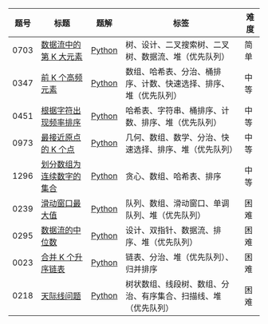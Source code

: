 
| 题号   | 标题                                                                                          | 题解                                                                                                    | 标签                               | 难度  |
| ---- | ------------------------------------------------------------------------------------------- | ----------------------------------------------------------------------------------------------------- | -------------------------------- | --- |
| 0703 | [数据流中的第 K 大元素](https://leetcode.cn/problems/kth-largest-element-in-a-stream/)               | [Python](https://algo.itcharge.cn/Solutions/0700-0799/kth-largest-element-in-a-stream/)               | 树、设计、二叉搜索树、二叉树、数据流、堆（优先队列）       | 简单  |
| 0347 | [前 K 个高频元素](https://leetcode.cn/problems/top-k-frequent-elements/)                          | [Python](https://algo.itcharge.cn/Solutions/0300-0399/top-k-frequent-elements/)                       | 数组、哈希表、分治、桶排序、计数、快速选择、排序、堆（优先队列） | 中等  |
| 0451 | [根据字符出现频率排序](https://leetcode.cn/problems/sort-characters-by-frequency/)                    | [Python](https://algo.itcharge.cn/Solutions/0400-0499/sort-characters-by-frequency/)                  | 哈希表、字符串、桶排序、计数、排序、堆（优先队列）        | 中等  |
| 0973 | [最接近原点的 K 个点](https://leetcode.cn/problems/k-closest-points-to-origin/)                     | [Python](https://algo.itcharge.cn/Solutions/0900-0999/k-closest-points-to-origin/)                    | 几何、数组、数学、分治、快速选择、排序、堆（优先队列）      | 中等  |
| 1296 | [划分数组为连续数字的集合](https://leetcode.cn/problems/divide-array-in-sets-of-k-consecutive-numbers/) | [Python](https://algo.itcharge.cn/Solutions/1200-1299/divide-array-in-sets-of-k-consecutive-numbers/) | 贪心、数组、哈希表、排序                     | 中等  |
| 0239 | [滑动窗口最大值](https://leetcode.cn/problems/sliding-window-maximum/)                             | [Python](https://algo.itcharge.cn/Solutions/0200-0299/sliding-window-maximum/)                        | 队列、数组、滑动窗口、单调队列、堆（优先队列）          | 困难  |
| 0295 | [数据流的中位数](https://leetcode.cn/problems/find-median-from-data-stream/)                       | [Python](https://algo.itcharge.cn/Solutions/0200-0299/find-median-from-data-stream/)                  | 设计、双指针、数据流、排序、堆（优先队列）            | 困难  |
| 0023 | [合并 K 个升序链表](https://leetcode.cn/problems/merge-k-sorted-lists/)                            | [Python](https://algo.itcharge.cn/Solutions/0001-0099/merge-k-sorted-lists/)                          | 链表、分治、堆（优先队列）、归并排序               | 困难  |
| 0218 | [天际线问题](https://leetcode.cn/problems/the-skyline-problem/)                                  | [Python](https://algo.itcharge.cn/Solutions/0200-0299/the-skyline-problem/)                           | 树状数组、线段树、数组、分治、有序集合、扫描线、堆（优先队列）  | 困难  |
